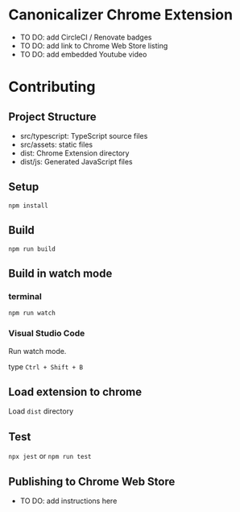 # Canonicalizer Chrome Extension

- TO DO: add CircleCI / Renovate badges
- TO DO: add link to Chrome Web Store listing
- TO DO: add embedded Youtube video

# Contributing

## Project Structure

* src/typescript: TypeScript source files
* src/assets: static files
* dist: Chrome Extension directory
* dist/js: Generated JavaScript files

## Setup

```
npm install
```

## Build

```
npm run build
```

## Build in watch mode

### terminal

```
npm run watch
```

### Visual Studio Code

Run watch mode.

type `Ctrl + Shift + B`

## Load extension to chrome

Load `dist` directory

## Test
`npx jest` or `npm run test`

## Publishing to Chrome Web Store

- TO DO: add instructions here
